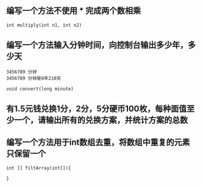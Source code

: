 ## 编写一个方法不使用 * 完成两个数相乘
```
int multiply(int n1, int n2) 
```

## 编写一个方法输入分钟时间，向控制台输出多少年，多少天
```
3456789 分钟                                                                          
3456789 分钟是6年210天
```
```
void convert(long minute)
```

## 有1.5元钱兑换1分，2分，5分硬币100枚，每种面值至少一个，请输出所有的兑换方案，并统计方案的总数


## 编写一个方法用于int数组去重，将数组中重复的元素只保留一个
```
int [] filtArray(int[]){

}
```
 

